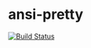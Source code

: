 # ansi-pretty

[![Build Status](https://travis-ci.org/futurice/haskell-ansi-pretty.svg?branch=master)](https://travis-ci.org/futurice/haskell-ansi-pretty)

